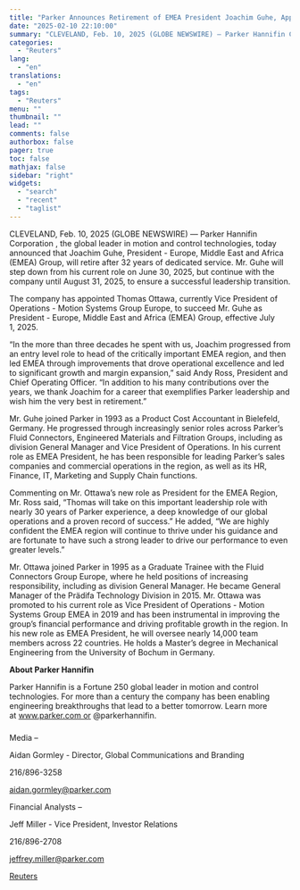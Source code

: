 ```yaml
---
title: "Parker Announces Retirement of EMEA President Joachim Guhe, Appoints Thomas Ottawa as Successor"
date: "2025-02-10 22:10:00"
summary: "CLEVELAND, Feb. 10, 2025 (GLOBE NEWSWIRE) — Parker Hannifin Corporation , the global leader in motion and control technologies, today announced that Joachim Guhe, President - Europe, Middle East and Africa (EMEA) Group, will retire after 32 years of dedicated service. Mr. Guhe will step down from his current role..."
categories:
  - "Reuters"
lang:
  - "en"
translations:
  - "en"
tags:
  - "Reuters"
menu: ""
thumbnail: ""
lead: ""
comments: false
authorbox: false
pager: true
toc: false
mathjax: false
sidebar: "right"
widgets:
  - "search"
  - "recent"
  - "taglist"
---
```


CLEVELAND, Feb. 10, 2025 (GLOBE NEWSWIRE) — Parker Hannifin Corporation , the global leader in motion and control technologies, today announced that Joachim Guhe, President - Europe, Middle East and Africa (EMEA) Group, will retire after 32 years of dedicated service. Mr. Guhe will step down from his current role on June 30, 2025, but continue with the company until August 31, 2025, to ensure a successful leadership transition.

The company has appointed Thomas Ottawa, currently Vice President of Operations - Motion Systems Group Europe, to succeed Mr. Guhe as President - Europe, Middle East and Africa (EMEA) Group, effective July 1, 2025.

“In the more than three decades he spent with us, Joachim progressed from an entry level role to head of the critically important EMEA region, and then led EMEA through improvements that drove operational excellence and led to significant growth and margin expansion,” said Andy Ross, President and Chief Operating Officer. “In addition to his many contributions over the years, we thank Joachim for a career that exemplifies Parker leadership and wish him the very best in retirement.”

Mr. Guhe joined Parker in 1993 as a Product Cost Accountant in Bielefeld, Germany. He progressed through increasingly senior roles across Parker’s Fluid Connectors, Engineered Materials and Filtration Groups, including as division General Manager and Vice President of Operations. In his current role as EMEA President, he has been responsible for leading Parker’s sales companies and commercial operations in the region, as well as its HR, Finance, IT, Marketing and Supply Chain functions.

Commenting on Mr. Ottawa’s new role as President for the EMEA Region, Mr. Ross said, “Thomas will take on this important leadership role with nearly 30 years of Parker experience, a deep knowledge of our global operations and a proven record of success.” He added, “We are highly confident the EMEA region will continue to thrive under his guidance and are fortunate to have such a strong leader to drive our performance to even greater levels.”

Mr. Ottawa joined Parker in 1995 as a Graduate Trainee with the Fluid Connectors Group Europe, where he held positions of increasing responsibility, including as division General Manager. He became General Manager of the Prädifa Technology Division in 2015. Mr. Ottawa was promoted to his current role as Vice President of Operations - Motion Systems Group EMEA in 2019 and has been instrumental in improving the group’s financial performance and driving profitable growth in the region. In his new role as EMEA President, he will oversee nearly 14,000 team members across 22 countries. He holds a Master’s degree in Mechanical Engineering from the University of Bochum in Germany.

**About Parker Hannifin**

Parker Hannifin is a Fortune 250 global leader in motion and control technologies. For more than a century the company has been enabling engineering breakthroughs that lead to a better tomorrow. Learn more at www.parker.com or @parkerhannifin.

###

Media –

Aidan Gormley - Director, Global Communications and Branding

216/896-3258

aidan.gormley@parker.com

Financial Analysts –

Jeff Miller - Vice President, Investor Relations

216/896-2708

jeffrey.miller@parker.com

[Reuters](https://www.tradingview.com/news/reuters.com,2025-02-10:newsml_GNX7MBkGc:0-parker-announces-retirement-of-emea-president-joachim-guhe-appoints-thomas-ottawa-as-successor/)
